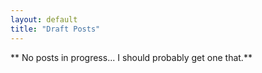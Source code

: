 ```yaml
---
layout: default
title: "Draft Posts"
---
```


** No posts in progress... I should probably get one that.**
